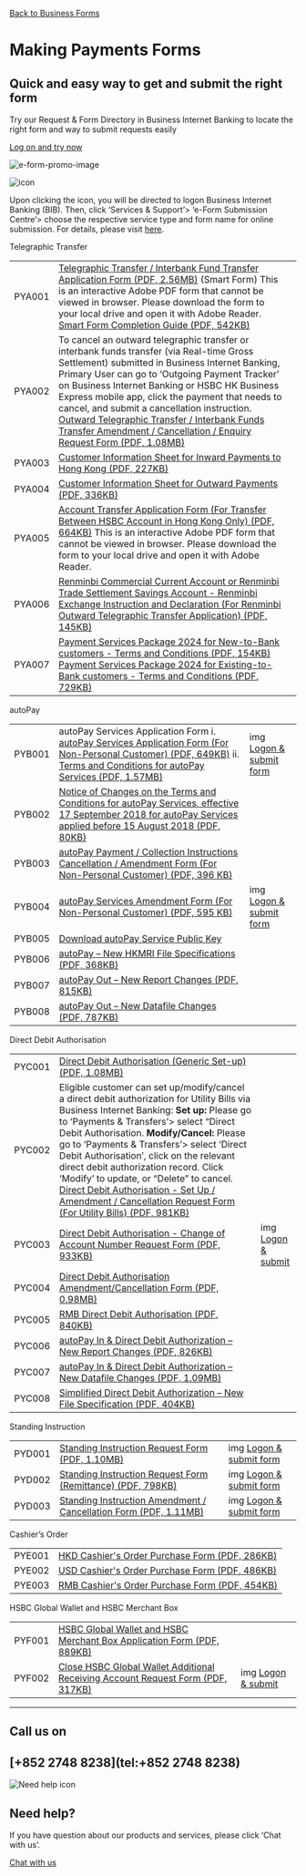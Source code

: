 [Back to Business Forms](/en-gb/help-centre/business-forms)

# Making Payments Forms

## Quick and easy way to get and submit the right form

Try our Request & Form Directory in Business Internet Banking to locate the right form and way to submit requests easily

[Log on and try now](https://www.online-banking.business.hsbc.com.hk/portalserver/services/rest/deep-link?target=request-centre&lang=en-US&referrerChannel=PWS)

![e-form-promo-image](/-/media/media/hong-kong/images/help-center/e-form-promo-image.jpeg?h=446&iar=0&w=505&hash=7C4273DF88442FC8B23B055A49264480 "e-form-promo-image")

![icon](/-/media/media/hong-kong/images/help-center/form-download-center-download-icon-top.png)

Upon clicking the icon, you will be directed to logon Business Internet Banking (BIB). Then, click ‘Services & Support’> ‘e-Form Submission Centre’> choose the respective service type and form name for online submission. For details, please visit [here](/en-gb/help-centre/business-forms/e-form).

Telegraphic Transfer

|  |  |  |
| --- | --- | --- |
| PYA001 | [Telegraphic Transfer / Interbank Fund Transfer Application Form (PDF, 2.56MB)](/-/media/library/business-hk/pdfs/en/telegraphic-transfer-interbank-fund-transfer-application-form.pdf) (Smart Form)  This is an interactive Adobe PDF form that cannot be viewed in browser. Please download the form to your local drive and open it with Adobe Reader.  [Smart Form Completion Guide (PDF, 542KB)](/-/media/library/business-hk/pdfs/en/smartform-completion-guide-e.pdf) |  |
| PYA002 | To cancel an outward telegraphic transfer or interbank funds transfer (via Real-time Gross Settlement) submitted in Business Internet Banking, Primary User can go to ‘Outgoing Payment Tracker’ on Business Internet Banking or HSBC HK Business Express mobile app, click the payment that needs to cancel, and submit a cancellation instruction.  [Outward Telegraphic Transfer / Interbank Funds Transfer Amendment / Cancellation / Enquiry Request Form (PDF, 1.08MB)](/-/media/library/business-hk/pdfs/en/rem145.pdf) |  |
| PYA003 | [Customer Information Sheet for Inward Payments to Hong Kong (PDF, 227KB)](/-/media/library/business-hk/pdfs/en/rem144en.pdf) |  |
| PYA004 | [Customer Information Sheet for Outward Payments (PDF, 336KB)](/-/media/library/business-hk/pdfs/en/rem165en.pdf) |  |
| PYA005 | [Account Transfer Application Form (For Transfer Between HSBC Account in Hong Kong Only) (PDF, 664KB)](/-/media/library/business-hk/pdfs/en/rem178.pdf)  This is an interactive Adobe PDF form that cannot be viewed in browser. Please download the form to your local drive and open it with Adobe Reader. |  |
| PYA006 | [Renminbi Commercial Current Account or Renminbi Trade Settlement Savings Account - Renminbi Exchange Instruction and Declaration (For Renminbi Outward Telegraphic Transfer Application) (PDF, 145KB)](/-/media/library/business-hk/pdfs/en/ops347.pdf) |  |
| PYA007 | [Payment Services Package 2024 for New-to-Bank customers - Terms and Conditions (PDF, 154KB)](/-/media/media/hong-kong/pdfs/form-download-centre/payment-services-package-2024-ntb-tnc-en.pdf)  [Payment Services Package 2024 for Existing-to-Bank customers - Terms and Conditions (PDF, 729KB)](/-/media/media/hong-kong/pdfs/form-download-centre/payment-services-package-2024-for-existing-to-bank-customers-en.pdf) |  |

autoPay

|  |  |  |
| --- | --- | --- |
| PYB001 | autoPay Services Application Form  i. [autoPay Services Application Form (For Non-Personal Customer) (PDF, 649KB)](/-/media/media/hong-kong/pdfs/form-download-centre/apc022-autopay-services-application-form-d.pdf)  ii. [Terms and Conditions for autoPay Services (PDF, 1.57MB)](/-/media/library/business-hk/pdfs/tnc058.pdf) | img [Logon &  submit form](https://www.online-banking.business.hsbc.com.hk/portalserver/services/rest/deep-link?target=eform-awf&lang=en-US&referrerChannel=PWS&mainType=APC022&pid=HBHK:BT:EFORM:PS:DIG:PWS:1123:001:APC022) |
| PYB002 | [Notice of Changes on the Terms and Conditions for autoPay Services, effective 17 September 2018 for autoPay Services applied before 15 August 2018 (PDF, 80KB)](/-/media/library/business-hk/pdfs/en/auto-pay-services-tc.pdf) |  |
| PYB003 | [autoPay Payment / Collection Instructions Cancellation / Amendment Form (For Non-Personal Customer) (PDF, 396 KB)](/-/media/media/hong-kong/pdfs/form-download-centre/apc164-autopay-stop-payment-amendment-for-payment-collection-instructions-request-form.pdf) |  |
| PYB004 | [autoPay Services Amendment Form (For Non-Personal Customer) (PDF, 595 KB)](/-/media/media/hong-kong/pdfs/form-download-centre/apc163-autopay-services-application-form-edit-d.pdf) | img [Logon &  submit form](https://www.online-banking.business.hsbc.com.hk/portalserver/services/rest/deep-link?target=eform-awf&lang=en-US&referrerChannel=PWS&mainType=APC163&pid=HBHK:BT:EFORM:PS:DIG:PWS:1123:001:APC163) |
| PYB005 | [Download autoPay Service Public Key](/en-gb/tools/autopay-public-key-download) |  |
| PYB006 | [autoPay – New HKMRI File Specifications (PDF, 368KB)](/-/media/library/business-hk/pdfs/en/autopay-new-hkmri-file-specifications.pdf) |  |
| PYB007 | [autoPay Out – New Report Changes (PDF, 815KB)](/-/media/library/business-hk/pdfs/autopay-out-new-report-changes.pdf) |  |
| PYB008 | [autoPay Out – New Datafile Changes (PDF, 787KB)](/-/media/library/business-hk/pdfs/autopay-out-new-datafile-changes.pdf) |  |

Direct Debit Authorisation

|  |  |  |
| --- | --- | --- |
| PYC001 | [Direct Debit Authorisation (Generic Set-up) (PDF, 1.08MB)](/-/media/library/business-hk/pdfs/en/apc126.pdf) |  |
| PYC002 | Eligible customer can set up/modify/cancel a direct debit authorization for Utility Bills via Business Internet Banking:  **Set up:** Please go to ‘Payments & Transfers’> select “Direct Debit Authorisation.  **Modify/Cancel:** Please go to ‘Payments & Transfers’> select ‘Direct Debit Authorisation’, click on the relevant direct debit authorization record. Click ‘Modify’ to update, or “Delete” to cancel.  [Direct Debit Authorisation - Set Up / Amendment / Cancellation Request Form (For Utility Bills) (PDF, 981KB)](/-/media/library/business-hk/pdfs/en/direct-debit-authorisation-set-up-amendment-cancellation-request-form-for-utility-bills-en-cn.pdf) |  |
| PYC003 | [Direct Debit Authorisation - Change of Account Number Request Form (PDF, 933KB)](/-/media/library/business-hk/pdfs/en/direct-debit-authorisation-change-of-account-number-request-form-en-cn.pdf) | img [Logon &   submit](https://www.online-banking.business.hsbc.com.hk/portalserver/services/rest/deep-link?target=eform-awf&lang=en-US&referrerChannel=PWS&mainType=OPS164&pid=HBHK:BT:EFORM:PS:DIG:PWS:1123:001:OPS164) |
| PYC004 | [Direct Debit Authorisation Amendment/Cancellation Form (PDF, 0.98MB)](/-/media/library/business-hk/pdfs/en/apc070.pdf) |  |
| PYC005 | [RMB Direct Debit Authorisation (PDF, 840KB)](/-/media/library/business-hk/pdfs/en/apc126-1.pdf) |  |
| PYC006 | [autoPay In & Direct Debit Authorization – New Report Changes (PDF, 826KB)](/-/media/library/business-hk/pdfs/en/autopay-in-direct-debit-authorization-new-report-changes.pdf) |  |
| PYC007 | [autoPay In & Direct Debit Authorization – New Datafile Changes (PDF, 1.09MB)](/-/media/library/business-hk/pdfs/en/autopay-in-direct-debit-authorization-new-datafile-changes.pdf) |  |
| PYC008 | [Simplified Direct Debit Authorization – New File Specification (PDF, 404KB)](/-/media/library/business-hk/pdfs/en/simplified-direct-debit-authorization-new-file-specification.pdf) |  |

Standing Instruction

|  |  |  |
| --- | --- | --- |
| PYD001 | [Standing Instruction Request Form (PDF, 1.10MB)](/-/media/library/business-hk/pdfs/en/ops055.pdf) | img [Logon &  submit form](https://www.online-banking.business.hsbc.com.hk/portalserver/services/rest/deep-link?target=eform-awf&lang=en-US&referrerChannel=PWS&mainType=OPS513&pid=HBHK:BT:EFORM:PS:DIG:PWS:1123:001:OPS513) |
| PYD002 | [Standing Instruction Request Form (Remittance) (PDF, 798KB)](/-/media/library/business-hk/pdfs/en/standing-instruction-remitt.pdf) | img [Logon &  submit form](https://www.online-banking.business.hsbc.com.hk/portalserver/services/rest/deep-link?target=eform-awf&lang=en-US&referrerChannel=PWS&mainType=REM181&pid=HBHK:BT:EFORM:PS:DIG:PWS:1123:001:REM181) |
| PYD003 | [Standing Instruction Amendment / Cancellation Form (PDF, 1.11MB)](/-/media/library/business-hk/pdfs/en/standing-instruction-amendment-and-cancellation-form.pdf) | img [Logon &  submit form](https://www.online-banking.business.hsbc.com.hk/portalserver/services/rest/deep-link?target=eform-awf&lang=en-US&referrerChannel=PWS&mainType=OPS514&pid=HBHK:BT:EFORM:PS:DIG:PWS:1123:001:OPS514) |

Cashier’s Order

|  |  |
| --- | --- |
| PYE001 | [HKD Cashier's Order Purchase Form (PDF, 286KB)](/-/media/library/business-hk/pdfs/en/cua032.pdf) |
| PYE002 | [USD Cashier's Order Purchase Form (PDF, 486KB)](/-/media/library/business-hk/pdfs/en/0618-cua032-1.pdf) |
| PYE003 | [RMB Cashier's Order Purchase Form (PDF, 454KB)](/-/media/library/business-hk/pdfs/en/cua032-2aa.pdf) |

HSBC Global Wallet and HSBC Merchant Box

|  |  |  |
| --- | --- | --- |
| PYF001 | [HSBC Global Wallet and HSBC Merchant Box Application Form (PDF, 889KB)](/-/media/media/hong-kong/pdfs/form-download-centre/hsbc-global-wallet-and-merchant-box-application-form-en-tc.pdf) |  |
| PYF002 | [Close HSBC Global Wallet Additional Receiving Account Request Form (PDF, 317KB)](/-/media/media/hong-kong/pdfs/form-download-centre/close-hsbc-global-wallet-additional-receiving-account-request-form-en-tc.pdf) | img [Logon &   submit](https://www.online-banking.business.hsbc.com.hk/portalserver/services/rest/deep-link?target=eform-awf&lang=en-US&referrerChannel=PWS&mainType=QTM002&pid=HBHK:BT:EFORM:PS:DIG:PWS:1123:001:QTM002) |

---

## Call us on

## [+852 2748 8238](tel:+852 2748 8238)

![Need help icon](/-/media/media/common/images/contact-us-img.png?h=604&iar=0&w=768&hash=A5675187A2C4B175E0CA7B5AD27C3A66 "Need help icon")

## Need help?

If you have question about our products and services, please click ‘Chat with us’.

[Chat with us](##)
